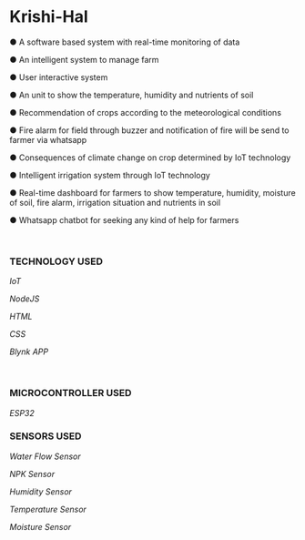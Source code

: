 <h1>Krishi-Hal</h1>



● A software based system with real-time monitoring of data

● An intelligent system to manage farm

● User interactive system

● An unit to show the temperature, humidity and nutrients of soil

● Recommendation of crops according to the meteorological conditions

● Fire alarm for field through buzzer and notification of fire will be send to farmer via 
whatsapp

● Consequences of climate change on crop determined by IoT technology

● Intelligent irrigation system through IoT technology

● Real-time dashboard for farmers to show temperature, humidity, moisture of soil, fire 
alarm, irrigation situation and nutrients in soil

● Whatsapp chatbot for seeking any kind of help for farmers

<br>

<h3>TECHNOLOGY USED</h3>

*IoT* 

*NodeJS*

*HTML*

*CSS*

*Blynk APP*                                      
                                                
 <br>
 
<h3>MICROCONTROLLER USED</h3>
 
  *ESP32* 
  
<h3>SENSORS USED</h3>
  
  *Water Flow Sensor*
  
  *NPK Sensor*
  
  *Humidity Sensor*
  
  *Temperature Sensor*
  
  *Moisture Sensor*
